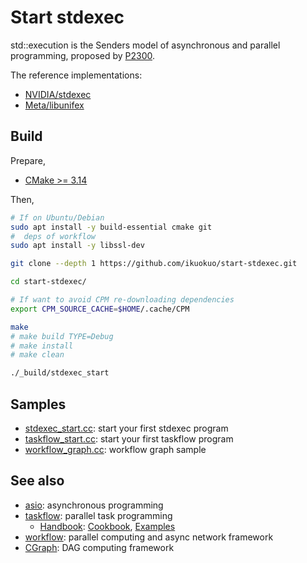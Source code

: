 # Start stdexec

std::execution is the Senders model of asynchronous and parallel programming, proposed by [P2300](https://wg21.link/P2300).

The reference implementations:

- [NVIDIA/stdexec](https://github.com/NVIDIA/stdexec)
- [Meta/libunifex](https://github.com/facebookexperimental/libunifex)

## Build

Prepare,

- [CMake >= 3.14](https://cmake.org/download/)

Then,

```bash
# If on Ubuntu/Debian
sudo apt install -y build-essential cmake git
#  deps of workflow
sudo apt install -y libssl-dev

git clone --depth 1 https://github.com/ikuokuo/start-stdexec.git

cd start-stdexec/

# If want to avoid CPM re-downloading dependencies
export CPM_SOURCE_CACHE=$HOME/.cache/CPM

make
# make build TYPE=Debug
# make install
# make clean

./_build/stdexec_start
```

## Samples

- [stdexec_start.cc](samples/stdexec_start.cc): start your first stdexec program
- [taskflow_start.cc](samples/taskflow_start.cc): start your first taskflow program
- [workflow_graph.cc](samples/workflow_graph.cc): workflow graph sample

## See also

- [asio](https://think-async.com/Asio/index.html): asynchronous programming
- [taskflow](https://github.com/taskflow/taskflow): parallel task programming
  - [Handbook](https://taskflow.github.io/taskflow/pages.html): [Cookbook](https://taskflow.github.io/taskflow/Cookbook.html), [Examples](https://taskflow.github.io/taskflow/Examples.html)
- [workflow](https://github.com/sogou/workflow): parallel computing and async network framework
- [CGraph](https://github.com/ChunelFeng/CGraph): DAG computing framework
